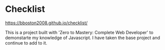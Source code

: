 # Checklist

https://bboston2008.github.io/checklist/

This is a project built with 'Zero to Mastery: Complete Web Developer' to demonstarte my knowledge of Javascript. I have taken the base project and continue to add to it.
